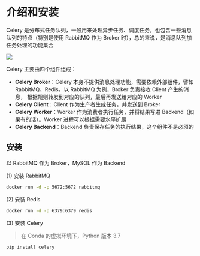 # 介绍和安装

Celery 是分布式任务队列，一般用来处理异步任务、调度任务，也包含一些消息队列的特点（特别是使用 RabbitMQ 作为 Broker 时），总的来说，是消息队列加任务处理的功能集合

![](https://raw.githubusercontent.com/hsxhr-10/Notes/master/image/pythonwebcelery-1.png)

Celery 主要由四个组件组成：

- **Celery Broker**：Celery 本身不提供消息处理功能，需要依赖外部组件，譬如 RabbitMQ、Redis。以 RabbitMQ 为例，Broker 负责接收 Client 产生的消息，
  根据规则转发到对应的队列，最后再发送给对应的 Worker
- **Celery Client**：Client 作为生产者生成任务，并发送到 Broker
- **Celery Worker**：Worker 作为消费者执行任务，并将结果写进 Backend（如果有的话）。Worker 进程可以根据需要水平扩展
- **Celery Backend**：Backend 负责保存任务的执行结果，这个组件不是必须的

## 安装

以 RabbitMQ 作为 Broker，MySQL 作为 Backend

(1) 安装 RabbitMQ

```BASH
docker run -d -p 5672:5672 rabbitmq
```

(2) 安装 Redis

```BASH
docker run -d -p 6379:6379 redis
```

(3) 安装 Celery

> 在 Conda 的虚拟环境下，Python 版本 3.7

```BASH
pip install celery
```
